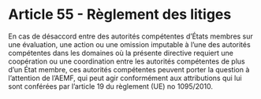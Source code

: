 # Article 55 - Règlement des litiges


En cas de désaccord entre des autorités compétentes d’États membres sur une évaluation, une action ou une omission imputable à l’une des autorités compétentes dans les domaines où la présente directive requiert une coopération ou une coordination entre les autorités compétentes de plus d’un État membre, ces autorités compétentes peuvent porter la question à l’attention de l’AEMF, qui peut agir conformément aux attributions qui lui sont conférées par l’article 19 du règlement (UE) no 1095/2010.
